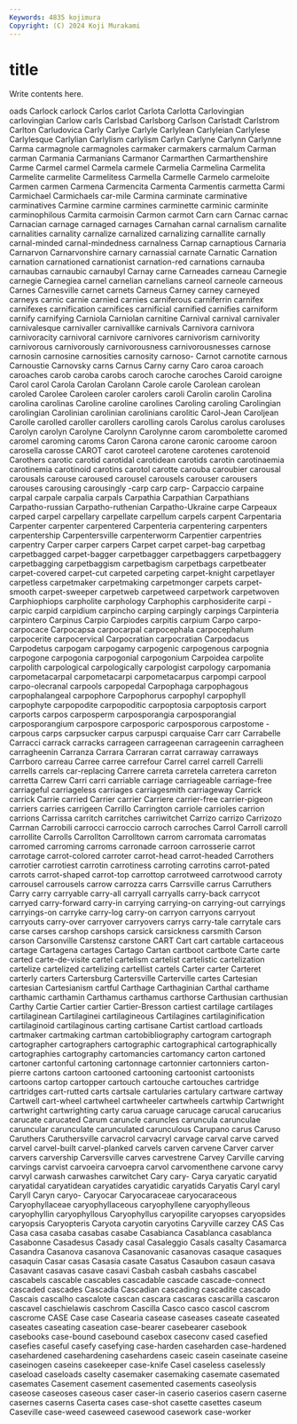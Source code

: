 ```yaml
---
Keywords: 4835 kojimura
Copyright: (C) 2024 Koji Murakami
---
```


# title

Write contents here.



oads Carlock carlock Carlos carlot Carlota
Carlotta Carlovingian carlovingian Carlow carls Carlsbad Carlsborg Carlson Carlstadt Carlstrom
Carlton Carludovica Carly Carlye Carlyle Carlylean Carlyleian Carlylese Carlylesque Carlylian
Carlylism carlylism Carlyn Carlyne Carlynn Carlynne Carma carmagnole carmagnoles carmaker
carmakers carmalum Carman carman Carmania Carmanians Carmanor Carmarthen Carmarthenshire Carme
Carmel carmel Carmela carmele Carmelia Carmelina Carmelita Carmelite carmelite Carmelitess
Carmella Carmelle Carmelo carmeloite Carmen carmen Carmena Carmencita Carmenta Carmentis
carmetta Carmi Carmichael Carmichaels car-mile Carmina carminate carminative carminatives Carmine
carmine carmines carminette carminic carminite carminophilous Carmita carmoisin Carmon carmot
Carn carn Carnac carnac Carnacian carnage carnaged carnages Carnahan carnal
carnalism carnalite carnalities carnality carnalize carnalized carnalizing carnallite carnally carnal-minded
carnal-mindedness carnalness Carnap carnaptious Carnaria Carnarvon Carnarvonshire carnary carnassial carnate
Carnatic Carnation carnation carnationed carnationist carnation-red carnations carnauba carnaubas carnaubic
carnaubyl Carnay carne Carneades carneau Carnegie carnegie Carnegiea carnel carnelian
carnelians carneol carneole carneous Carnes Carnesville carnet carnets Carneus Carney
carney carneyed carneys carnic carnie carnied carnies carniferous carniferrin carnifex
carnifexes carnification carnifices carnificial carnified carnifies carniform carnify carnifying Carniola
Carniolan carnitine Carnival carnival carnivaler carnivalesque carnivaller carnivallike carnivals Carnivora
carnivora carnivoracity carnivoral carnivore carnivores carnivorism carnivority carnivorous carnivorously carnivorousness
carnivorousnesses carnose carnosin carnosine carnosities carnosity carnoso- Carnot carnotite carnous
Carnoustie Carnovsky carns Carnus Carny carny Caro caroa caroach caroaches
carob caroba carobs caroch caroche caroches Caroid caroigne Carol carol
Carola Carolan Carolann Carole carole Carolean carolean caroled Carolee Caroleen
caroler carolers caroli Carolin carolin Carolina carolina carolinas Caroline caroline
carolines Caroling caroling Carolingian carolingian Carolinian carolinian carolinians carolitic Carol-Jean
Caroljean Carolle carolled caroller carollers carolling carols Carolus carolus caroluses
Carolyn carolyn Carolyne Carolynn Carolynne carom carombolette caromed caromel caroming
caroms Caron Carona carone caronic caroome caroon carosella carosse CAROT
carot caroteel carotene carotenes carotenoid Carothers carotic carotid carotidal carotidean
carotids carotin carotinaemia carotinemia carotinoid carotins carotol carotte carouba caroubier
carousal carousals carouse caroused carousel carousels carouser carousers carouses carousing
carousingly -carp carp carp- Carpaccio carpaine carpal carpale carpalia carpals
Carpathia Carpathian Carpathians Carpatho-russian Carpatho-ruthenian Carpatho-Ukraine carpe Carpeaux carped carpel
carpellary carpellate carpellum carpels carpent Carpentaria Carpenter carpenter carpentered Carpenteria
carpentering carpenters carpentership Carpentersville carpenterworm Carpentier carpentries carpentry Carper carper
carpers Carpet carpet carpet-bag carpetbag carpetbagged carpet-bagger carpetbagger carpetbaggers carpetbaggery
carpetbagging carpetbaggism carpetbagism carpetbags carpetbeater carpet-covered carpet-cut carpeted carpeting carpet-knight
carpetlayer carpetless carpetmaker carpetmaking carpetmonger carpets carpet-smooth carpet-sweeper carpetweb carpetweed
carpetwork carpetwoven Carphiophiops carpholite carphology Carphophis carphosiderite carpi -carpic carpid
carpidium carpincho carping carpingly carpings Carpinteria carpintero Carpinus Carpio Carpiodes
carpitis carpium Carpo carpo- carpocace Carpocapsa carpocarpal carpocephala carpocephalum carpocerite
carpocervical Carpocratian carpocratian Carpodacus Carpodetus carpogam carpogamy carpogenic carpogenous carpognia
carpogone carpogonia carpogonial carpogonium Carpoidea carpolite carpolith carpological carpologically carpologist
carpology carpomania carpometacarpal carpometacarpi carpometacarpus carpompi carpool carpo-olecranal carpools carpopedal
Carpophaga carpophagous carpophalangeal carpophore Carpophorus carpophyl carpophyll carpophyte carpopodite carpopoditic
carpoptosia carpoptosis carport carports carpos carposperm carposporangia carposporangial carposporangium carpospore
carposporic carposporous carpostome -carpous carps carpsucker carpus carpuspi carquaise Carr
carr Carrabelle Carracci carrack carracks carrageen carrageenan carrageenin carragheen carragheenin
Carranza Carrara Carraran carrat carraway carraways Carrboro carreau Carree carree
carrefour Carrel carrel carrell Carrelli carrells carrels car-replacing Carrere carreta
carretela carretera carreton carretta Carrew Carri carri carriable carriage carriageable
carriage-free carriageful carriageless carriages carriagesmith carriageway Carrick carrick Carrie carried
Carrier carrier Carriere carrier-free carrier-pigeon carriers carries carrigeen Carrillo Carrington
carriole carrioles carrion carrions Carrissa carritch carritches carriwitchet Carrizo carrizo
Carrizozo Carrnan Carrobili carrocci carroccio carroch carroches Carrol Carroll carroll
carrollite Carrolls Carrollton Carrolltown carrom carromata carromatas carromed carroming carroms
carronade carroon carrosserie carrot carrotage carrot-colored carroter carrot-head carrot-headed Carrothers
carrotier carrotiest carrotin carrotiness carroting carrotins carrot-pated carrots carrot-shaped carrot-top
carrottop carrotweed carrotwood carroty carrousel carrousels carrow carrozza carrs Carrsville
carrus Carruthers Carry carry carryable carry-all carryall carryalls carry-back carrycot
carryed carry-forward carry-in carrying carrying-on carrying-out carryings carryings-on carryke carry-log
carry-on carryon carryons carryout carryouts carry-over carryover carryovers carrys carry-tale
carrytale cars carse carses carshop carshops carsick carsickness carsmith Carson
carson Carsonville Carstensz carstone CART Cart cart cartable cartaceous cartage
Cartagena cartages Cartago Cartan cartboot cartbote Carte carte carted carte-de-visite
cartel cartelism cartelist cartelistic cartelization cartelize cartelized cartelizing cartellist cartels
Carter carter Carteret carterly carters Cartersburg Cartersville Carterville cartes Cartesian
cartesian Cartesianism cartful Carthage Carthaginian Carthal carthame carthamic carthamin Carthamus
carthamus carthorse Carthusian carthusian Carthy Cartie Cartier cartier Cartier-Bresson cartiest
cartilage cartilages cartilaginean Cartilaginei cartilagineous Cartilagines cartilaginification cartilaginoid cartilaginous carting
cartisane Cartist cartload cartloads cartmaker cartmaking cartman cartobibliography cartogram cartograph
cartographer cartographers cartographic cartographical cartographically cartographies cartography cartomancies cartomancy carton
cartoned cartoner cartonful cartoning cartonnage cartonnier cartonniers carton-pierre cartons cartoon
cartooned cartooning cartoonist cartoonists cartoons cartop cartopper cartouch cartouche cartouches
cartridge cartridges cart-rutted carts cartsale cartularies cartulary cartware cartway Cartwell
cart-wheel cartwheel cartwheeler cartwheels cartwhip Cartwright cartwright cartwrighting carty carua
caruage carucage carucal carucarius carucate carucated Carum caruncle caruncles caruncula
carunculae caruncular carunculate carunculated carunculous Carupano carus Caruso Caruthers Caruthersville
carvacrol carvacryl carvage carval carve carved carvel carvel-built carvel-planked carvels
carven carvene Carver carver carvers carvership Carversville carves carvestrene Carvey
Carville carving carvings carvist carvoeira carvoepra carvol carvomenthene carvone carvy
carvyl carwash carwashes carwitchet Cary cary- Carya caryatic caryatid caryatidal
caryatidean caryatides caryatidic caryatids Caryatis Caryl caryl Caryll Caryn caryo-
Caryocar Caryocaraceae caryocaraceous Caryophyllaceae caryophyllaceous caryophyllene caryophylleous caryophyllin caryophyllous Caryophyllus
caryopilite caryopses caryopsides caryopsis Caryopteris Caryota caryotin caryotins Caryville carzey
CAS Cas Casa casa casaba casabas casabe Casabianca Casablanca casablanca
Casabonne Casadesus Casady casal Casaleggio Casals casalty Casamarca Casandra Casanova
casanova Casanovanic casanovas casaque casaques casaquin Casar casas Casasia casate
Casatus Casaubon casaun casava Casavant casavas casave casavi Casbah casbah
casbahs cascabel cascabels cascable cascables cascadable cascade cascade-connect cascaded cascades
Cascadia Cascadian cascading cascadite cascado Cascais cascalho cascalote cascan cascara
cascaras cascarilla cascaron cascavel caschielawis caschrom Cascilla Casco casco cascol
cascrom cascrome CASE Case case Casearia casease caseases caseate caseated
caseates caseating caseation case-bearer casebearer casebook casebooks case-bound casebound casebox
caseconv cased casefied casefies caseful casefy casefying case-harden caseharden case-hardened
casehardened casehardening casehardens caseic casein caseinate caseine caseinogen caseins casekeeper
case-knife Casel caseless caselessly caseload caseloads caselty casemaker casemaking casemate
casemated casemates Casement casement casemented casements caseolysis caseose caseoses caseous
caser caser-in caserio caserios casern caserne casernes caserns Caserta cases
case-shot casette casettes caseum Caseville case-weed caseweed casewood casework case-worker
